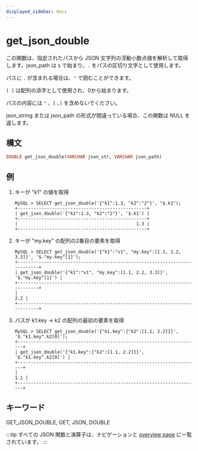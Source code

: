 ```yaml
---
displayed_sidebar: docs
---
```


# get_json_double

この関数は、指定されたパスから JSON 文字列の浮動小数点値を解析して取得します。json_path は `$` で始まり、`.` をパスの区切り文字として使用します。

パスに `.` が含まれる場合は、`"` で囲むことができます。

`[ ]` は配列の添字として使用され、0から始まります。

パスの内容には `"` 、`[` 、`]` を含めないでください。

json_string または json_path の形式が間違っている場合、この関数は NULL を返します。

## 構文

```Haskell
DOUBLE get_json_double(VARCHAR json_str, VARCHAR json_path)
```

## 例

1. キーが "k1" の値を取得

    ```Plain Text
    MySQL > SELECT get_json_double('{"k1":1.3, "k2":"2"}', "$.k1");
    +-------------------------------------------------+
    | get_json_double('{"k1":1.3, "k2":"2"}', '$.k1') |
    +-------------------------------------------------+
    |                                             1.3 |
    +-------------------------------------------------+
    ```

2. キーが "my.key" の配列の2番目の要素を取得

    ```Plain Text
    MySQL > SELECT get_json_double('{"k1":"v1", "my.key":[1.1, 2.2, 3.3]}', '$."my.key"[1]');
    +---------------------------------------------------------------------------+
    | get_json_double('{"k1":"v1", "my.key":[1.1, 2.2, 3.3]}', '$."my.key"[1]') |
    +---------------------------------------------------------------------------+
    |                                                                       2.2 |
    +---------------------------------------------------------------------------+
    ```

3. パスが k1.key -> k2 の配列の最初の要素を取得

    ```Plain Text
    MySQL > SELECT get_json_double('{"k1.key":{"k2":[1.1, 2.2]}}', '$."k1.key".k2[0]');
    +---------------------------------------------------------------------+
    | get_json_double('{"k1.key":{"k2":[1.1, 2.2]}}', '$."k1.key".k2[0]') |
    +---------------------------------------------------------------------+
    |                                                                 1.1 |
    +---------------------------------------------------------------------+
    ```

## キーワード

GET_JSON_DOUBLE, GET, JSON, DOUBLE

:::tip
すべての JSON 関数と演算子は、ナビゲーションと [overview page](../overview-of-json-functions-and-operators.md) に一覧されています。
:::